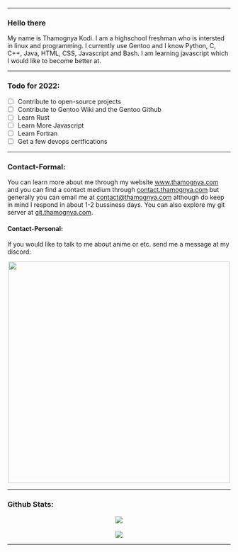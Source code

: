 <hr>

### Hello there

My name is Thamognya Kodi. I am a highschool freshman who is intersted in linux and programming. I currently use Gentoo and I know Python, C, C++, Java, HTML, CSS, Javascript and Bash. I am learning javascript which I would like to become better at.

<hr>

### Todo for 2022:

- [ ] Contribute to open-source projects
- [ ] Contribute to Gentoo Wiki and the Gentoo Github
- [ ] Learn Rust
- [ ] Learn More Javascript
- [ ] Learn Fortran
- [ ] Get a few devops certfications

<hr>

### Contact-Formal:

You can learn more about me through my website <a href="https://www.thamognya.com" target="_blank">www.thamognya.com</a> and you can find a contact medium through <a href="https://contact.thamognya.com" target="_blank">contact.thamognya.com</a> but generally you can email me at contact@thamognya.com although do keep in mind I respond in about 1-2 bussiness days. You can also explore my git server at <a href="https://git.thamognya.com" target="_blank">git.thamognya.com</a>.

#### Contact-Personal:

If you would like to talk to me about anime or etc. send me a message at my discord:

<div align='center'><img src="" width="500" align="center"></div>



<hr>

### Github Stats:

<div align='center'><img align="center" src="https://github-readme-stats.vercel.app/api?username=ThamognyaKodi&count_private=true&theme=graywhite"></div>
<br>
<div align='center'><img align="center" src="https://github-readme-stats.vercel.app/api/top-langs/?username=ThamognyaKodi&langs_count=10&theme=graywhite"></div>

<hr>
